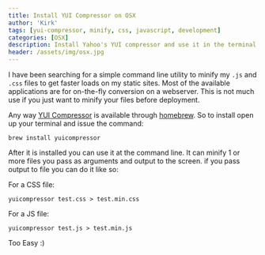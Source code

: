 ```yaml
---
title: Install YUI Compressor on OSX
author: 'Kirk'
tags: [yui-compressor, minify, css, javascript, development]
categories: [OSX]
description: Install Yahoo's YUI compressor and use it in the terminal.
header: /assets/img/osx.jpg
---
```

I have been searching for a simple command line utility to minify my `.js` and `.css`
files to get faster loads on my static sites. Most of the available applications are for
on-the-fly conversion on a webserver. This is not much use if you just want to minify your
files before deployment.

Any way [YUI Compressor](http://yui.github.io/yuicompressor/) is available through
[homebrew](http://brew.sh). So to install open up your terminal and issue the command:

    brew install yuicompressor

After it is installed you can use it at the command line. It can minify 1 or more files
you pass as arguments and output to the screen. if you pass output to file you can do it
like so:

For a CSS file:

    yuicompressor test.css > test.min.css
For a JS file:

    yuicompressor test.js > test.min.js

Too Easy :)
